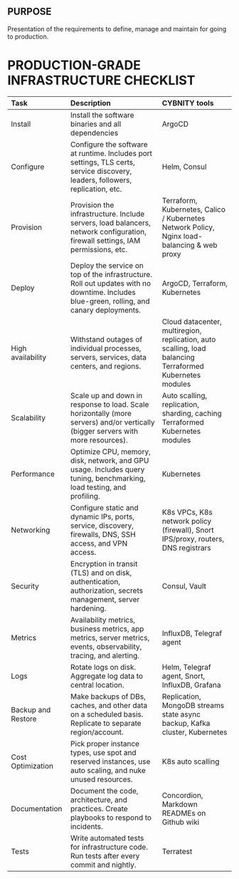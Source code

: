 ## PURPOSE
Presentation of the requirements to define, manage and maintain for going to production.

# PRODUCTION-GRADE INFRASTRUCTURE CHECKLIST

|Task|Description|CYBNITY tools|
|:--|:--|:--|
|Install|Install the software binaries and all dependencies|ArgoCD|
|Configure|Configure the software at runtime. Includes port settings, TLS certs, service discovery, leaders, followers, replication, etc.|Helm, Consul|
|Provision|Provision the infrastructure. Include servers, load balancers, network configuration, firewall settings, IAM permissions, etc.|Terraform, Kubernetes, Calico / Kubernetes Network Policy, Nginx load-balancing & web proxy|
|Deploy|Deploy the service on top of the infrastructure. Roll out updates with no downtime. Includes blue-green, rolling, and canary deployments.|ArgoCD, Terraform, Kubernetes|
|High availability|Withstand outages of individual processes, servers, services, data centers, and regions.|Cloud datacenter, multiregion, replication, auto scalling, load balancing Terraformed Kubernetes modules|
|Scalability|Scale up and down in response to load. Scale horizontally (more servers) and/or vertically (bigger servers with more resources).|Auto scalling, replication, sharding, caching Terraformed Kubernetes modules|
|Performance|Optimize CPU, memory, disk, network, and GPU usage. Includes query tuning, benchmarking, load testing, and profiling.|Kubernetes|
|Networking|Configure static and dynamic IPs, ports, service, discovery, firewalls, DNS, SSH access, and VPN access.|K8s VPCs, K8s network policy (firewall), Snort IPS/proxy, routers, DNS registrars|
|Security|Encryption in transit (TLS) and on disk, authentication, authorization, secrets management, server hardening.|Consul, Vault|
|Metrics|Availability metrics, business metrics, app metrics, server metrics, events, observability, tracing, and alerting.|InfluxDB, Telegraf agent|
|Logs|Rotate logs on disk. Aggregate log data to central location.|Helm, Telegraf agent, Snort, InfluxDB, Grafana|
|Backup and Restore|Make backups of DBs, caches, and other data on a scheduled basis. Replicate to separate region/account.|Replication, MongoDB streams state async backup, Kafka cluster, Kubernetes|
|Cost Optimization|Pick proper instance types, use spot and reserved instances, use auto scaling, and nuke unused resources.|K8s auto scalling|
|Documentation|Document the code, architecture, and practices. Create playbooks to respond to incidents.|Concordion, Markdown READMEs on Github wiki|
|Tests|Write automated tests for infrastructure code. Run tests after every commit and nightly.|Terratest|
